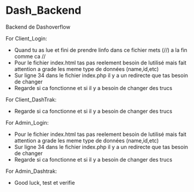 # Dash_Backend
Backend de Dashoverflow

For Client_Login:
  - Quand tu as lue et fini de prendre linfo dans ce fichier mets (//) a la fin comme ca //
  - Pour le fichier index.html tas pas reelement besoin de lutilisé mais fait attention a grade les meme type de données (name,id,etc)
  - Sur ligne 34 dans le fichier index.php il y a un redirecte que tas besoin de changer
  - Regarde si ca fonctionne et si il y a besoin de changer des trucs
    
For Client_DashTrak:
  - Regarde si ca fonctionne et si il y a besoin de changer des trucs
    
For Admin_Login:
  - Pour le fichier index.html tas pas reelement besoin de lutilisé mais fait attention a grade les meme type de données (name,id,etc)
  - Sur ligne 34 dans le fichier index.php il y a un redirecte que tas besoin de changer
  - Regarde si ca fonctionne et si il y a besoin de changer des trucs
    
For Admin_Dashtrak:
  - Good luck, test et verifie
